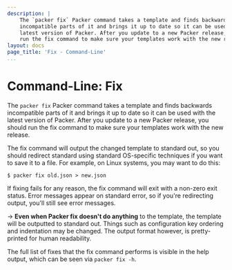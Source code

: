 ```yaml
---
description: |
    The `packer fix` Packer command takes a template and finds backwards
    incompatible parts of it and brings it up to date so it can be used with the
    latest version of Packer. After you update to a new Packer release, you should
    run the fix command to make sure your templates work with the new release.
layout: docs
page_title: 'Fix - Command-Line'
...
```


# Command-Line: Fix

The `packer fix` Packer command takes a template and finds backwards
incompatible parts of it and brings it up to date so it can be used with the
latest version of Packer. After you update to a new Packer release, you should
run the fix command to make sure your templates work with the new release.

The fix command will output the changed template to standard out, so you should
redirect standard using standard OS-specific techniques if you want to save it
to a file. For example, on Linux systems, you may want to do this:

    $ packer fix old.json > new.json

If fixing fails for any reason, the fix command will exit with a non-zero exit
status. Error messages appear on standard error, so if you're redirecting
output, you'll still see error messages.

-> **Even when Packer fix doesn't do anything** to the template, the template
will be outputted to standard out. Things such as configuration key ordering and
indentation may be changed. The output format however, is pretty-printed for
human readability.

The full list of fixes that the fix command performs is visible in the help
output, which can be seen via `packer fix -h`.
